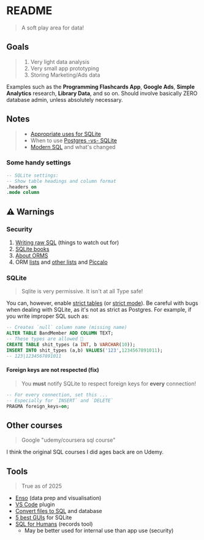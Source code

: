 # README

> A soft play area for data!

## Goals

> 1. Very light data analysis
> 2. Very small app prototyping
> 3. Storing Marketing/Ads data

Examples such as the **Programming Flashcards App**, **Google Ads**, **Simple Analytics** research, **Library Data**, and so on. Should involve basically ZERO database admin, unless absolutely necessary.


## Notes

> - [Appropriate uses for SQLite](https://www.sqlite.org/whentouse.html)
> - When to use [Postgres -vs- SQLite](https://www.boltic.io/blog/postgresql-vs-sqlite)
> - [Modern SQL](https://modern-sql.com/) and what's changed

### Some handy settings

```sql
-- SQLite settings:
-- Show table headings and column format
.headers on
.mode column
```


## ⚠️ Warnings

### Security

1. [Writing raw SQL](https://www.youtube.com/watch?v=Cp3bXHYp-bY) (things to watch out for)
2. [SQLite books](https://www.sqlite.org/books.html)
3. [About ORMS](https://www.fullstackpython.com/object-relational-mappers-orms.html)
4. ORM [lists](https://github.com/grundic/awesome-python-models?tab=readme-ov-file#odm-orm-active-record) and [other lists](https://github.com/vajol/python-data-engineering-resources/blob/main/resources/orms-for-python.md#list-of-orms) and [Piccalo](https://piccolo-orm.com/)

### SQLite

> Sqlite is very permissive.
> It isn't at all Type safe!

You can, however, enable [strict tables](https://www.sqlite.org/stricttables.html) (or [strict mode](https://sqlite.org/src/wiki?name=StrictMode)). Be careful with bugs when dealing with SQLite, as it's not as strict as Postgres. For example, if you write improper SQL such as:

```sql
-- Creates `null` column name (missing name) 
ALTER TABLE BandMember ADD COLUMN TEXT;
-- These types are allowed 🤦
CREATE TABLE shit_types (a INT, b VARCHAR(10));
INSERT INTO shit_types (a,b) VALUES('123',1234567891011);
-- 123|1234567891011
```

#### Foreign keys are not respected (fix)

> You **must** notify SQLite to respect foreign keys for **every** connection!

```sql
-- For every connection, set this ...
-- Especially for `INSERT` and `DELETE`
PRAGMA foreign_keys=on;
```


## Other courses

> Google "udemy/coursera sql course"

I think the original SQL courses I did ages back are on Udemy.


## Tools

> True as of 2025

- [Enso](https://help.enso.org/) (data prep and visualisation)
- [VS Code](https://marketplace.visualstudio.com/items?itemName=alexcvzz.vscode-sqlite) plugin
- [Convert files to SQL](https://sqlizer.io/) and database
- [5 best GUIs](https://turso.tech/blog/5-best-free-sqlite-gui) for SQLite
- [SQL for Humans](https://github.com/kennethreitz/records) (records tool)
    - May be better used for internal use than app use (security)

